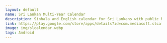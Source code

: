 ```yaml
---
layout: default
name: Sri Lankan Multi-Year Calendar
description: Sinhala and English calendar for Sri Lankans with public holidays and other special events
link: https://play.google.com/store/apps/details?id=com.mediasoft.slcalendar
image: img/slcalendar.webp
tags: Android
---
```

